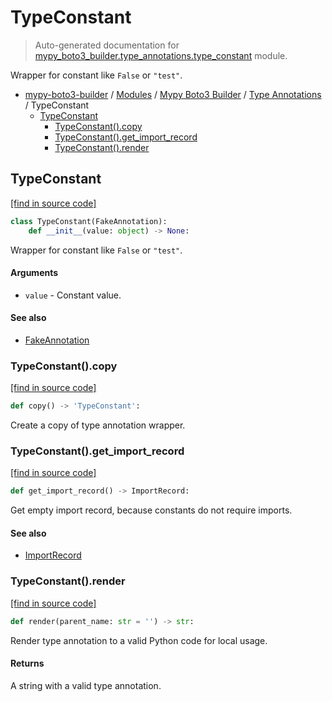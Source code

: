 # TypeConstant

> Auto-generated documentation for [mypy_boto3_builder.type_annotations.type_constant](https://github.com/vemel/mypy_boto3_builder/blob/master/mypy_boto3_builder/type_annotations/type_constant.py) module.

Wrapper for constant like `False` or `"test"`.

- [mypy-boto3-builder](../../README.md#mypy_boto3_builder) / [Modules](../../MODULES.md#mypy-boto3-builder-modules) / [Mypy Boto3 Builder](../index.md#mypy-boto3-builder) / [Type Annotations](index.md#type-annotations) / TypeConstant
    - [TypeConstant](#typeconstant)
        - [TypeConstant().copy](#typeconstantcopy)
        - [TypeConstant().get_import_record](#typeconstantget_import_record)
        - [TypeConstant().render](#typeconstantrender)

## TypeConstant

[[find in source code]](https://github.com/vemel/mypy_boto3_builder/blob/master/mypy_boto3_builder/type_annotations/type_constant.py#L8)

```python
class TypeConstant(FakeAnnotation):
    def __init__(value: object) -> None:
```

Wrapper for constant like `False` or `"test"`.

#### Arguments

- `value` - Constant value.

#### See also

- [FakeAnnotation](fake_annotation.md#fakeannotation)

### TypeConstant().copy

[[find in source code]](https://github.com/vemel/mypy_boto3_builder/blob/master/mypy_boto3_builder/type_annotations/type_constant.py#L37)

```python
def copy() -> 'TypeConstant':
```

Create a copy of type annotation wrapper.

### TypeConstant().get_import_record

[[find in source code]](https://github.com/vemel/mypy_boto3_builder/blob/master/mypy_boto3_builder/type_annotations/type_constant.py#L31)

```python
def get_import_record() -> ImportRecord:
```

Get empty import record, because constants do not require imports.

#### See also

- [ImportRecord](../import_helpers/import_record.md#importrecord)

### TypeConstant().render

[[find in source code]](https://github.com/vemel/mypy_boto3_builder/blob/master/mypy_boto3_builder/type_annotations/type_constant.py#L19)

```python
def render(parent_name: str = '') -> str:
```

Render type annotation to a valid Python code for local usage.

#### Returns

A string with a valid type annotation.
